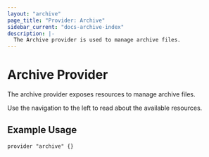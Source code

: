```yaml
---
layout: "archive"
page_title: "Provider: Archive"
sidebar_current: "docs-archive-index"
description: |-
  The Archive provider is used to manage archive files.
---
```


# Archive Provider

The archive provider exposes resources to manage archive files.

Use the navigation to the left to read about the available resources.

## Example Usage

```
provider "archive" {}
```
